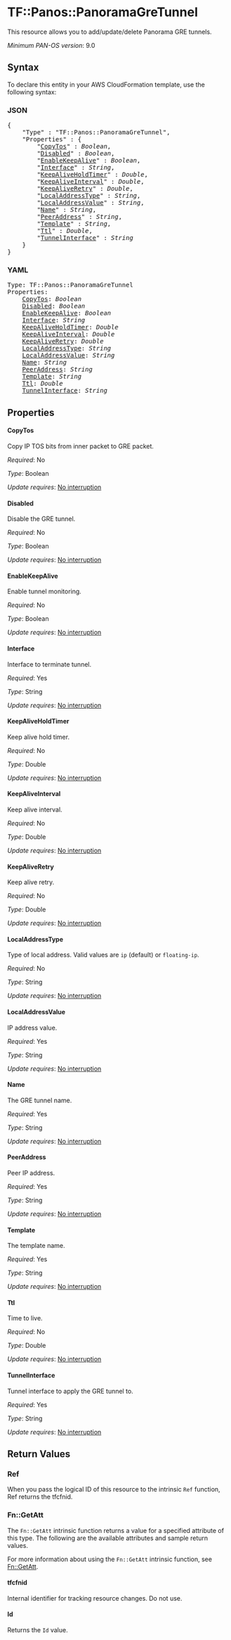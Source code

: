 # TF::Panos::PanoramaGreTunnel

This resource allows you to add/update/delete Panorama GRE tunnels.

*Minimum PAN-OS version*: 9.0

## Syntax

To declare this entity in your AWS CloudFormation template, use the following syntax:

### JSON

<pre>
{
    "Type" : "TF::Panos::PanoramaGreTunnel",
    "Properties" : {
        "<a href="#copytos" title="CopyTos">CopyTos</a>" : <i>Boolean</i>,
        "<a href="#disabled" title="Disabled">Disabled</a>" : <i>Boolean</i>,
        "<a href="#enablekeepalive" title="EnableKeepAlive">EnableKeepAlive</a>" : <i>Boolean</i>,
        "<a href="#interface" title="Interface">Interface</a>" : <i>String</i>,
        "<a href="#keepaliveholdtimer" title="KeepAliveHoldTimer">KeepAliveHoldTimer</a>" : <i>Double</i>,
        "<a href="#keepaliveinterval" title="KeepAliveInterval">KeepAliveInterval</a>" : <i>Double</i>,
        "<a href="#keepaliveretry" title="KeepAliveRetry">KeepAliveRetry</a>" : <i>Double</i>,
        "<a href="#localaddresstype" title="LocalAddressType">LocalAddressType</a>" : <i>String</i>,
        "<a href="#localaddressvalue" title="LocalAddressValue">LocalAddressValue</a>" : <i>String</i>,
        "<a href="#name" title="Name">Name</a>" : <i>String</i>,
        "<a href="#peeraddress" title="PeerAddress">PeerAddress</a>" : <i>String</i>,
        "<a href="#template" title="Template">Template</a>" : <i>String</i>,
        "<a href="#ttl" title="Ttl">Ttl</a>" : <i>Double</i>,
        "<a href="#tunnelinterface" title="TunnelInterface">TunnelInterface</a>" : <i>String</i>
    }
}
</pre>

### YAML

<pre>
Type: TF::Panos::PanoramaGreTunnel
Properties:
    <a href="#copytos" title="CopyTos">CopyTos</a>: <i>Boolean</i>
    <a href="#disabled" title="Disabled">Disabled</a>: <i>Boolean</i>
    <a href="#enablekeepalive" title="EnableKeepAlive">EnableKeepAlive</a>: <i>Boolean</i>
    <a href="#interface" title="Interface">Interface</a>: <i>String</i>
    <a href="#keepaliveholdtimer" title="KeepAliveHoldTimer">KeepAliveHoldTimer</a>: <i>Double</i>
    <a href="#keepaliveinterval" title="KeepAliveInterval">KeepAliveInterval</a>: <i>Double</i>
    <a href="#keepaliveretry" title="KeepAliveRetry">KeepAliveRetry</a>: <i>Double</i>
    <a href="#localaddresstype" title="LocalAddressType">LocalAddressType</a>: <i>String</i>
    <a href="#localaddressvalue" title="LocalAddressValue">LocalAddressValue</a>: <i>String</i>
    <a href="#name" title="Name">Name</a>: <i>String</i>
    <a href="#peeraddress" title="PeerAddress">PeerAddress</a>: <i>String</i>
    <a href="#template" title="Template">Template</a>: <i>String</i>
    <a href="#ttl" title="Ttl">Ttl</a>: <i>Double</i>
    <a href="#tunnelinterface" title="TunnelInterface">TunnelInterface</a>: <i>String</i>
</pre>

## Properties

#### CopyTos

Copy IP TOS bits from inner packet to GRE packet.

_Required_: No

_Type_: Boolean

_Update requires_: [No interruption](https://docs.aws.amazon.com/AWSCloudFormation/latest/UserGuide/using-cfn-updating-stacks-update-behaviors.html#update-no-interrupt)

#### Disabled

Disable the GRE tunnel.

_Required_: No

_Type_: Boolean

_Update requires_: [No interruption](https://docs.aws.amazon.com/AWSCloudFormation/latest/UserGuide/using-cfn-updating-stacks-update-behaviors.html#update-no-interrupt)

#### EnableKeepAlive

Enable tunnel monitoring.

_Required_: No

_Type_: Boolean

_Update requires_: [No interruption](https://docs.aws.amazon.com/AWSCloudFormation/latest/UserGuide/using-cfn-updating-stacks-update-behaviors.html#update-no-interrupt)

#### Interface

Interface to terminate tunnel.

_Required_: Yes

_Type_: String

_Update requires_: [No interruption](https://docs.aws.amazon.com/AWSCloudFormation/latest/UserGuide/using-cfn-updating-stacks-update-behaviors.html#update-no-interrupt)

#### KeepAliveHoldTimer

Keep alive hold timer.

_Required_: No

_Type_: Double

_Update requires_: [No interruption](https://docs.aws.amazon.com/AWSCloudFormation/latest/UserGuide/using-cfn-updating-stacks-update-behaviors.html#update-no-interrupt)

#### KeepAliveInterval

Keep alive interval.

_Required_: No

_Type_: Double

_Update requires_: [No interruption](https://docs.aws.amazon.com/AWSCloudFormation/latest/UserGuide/using-cfn-updating-stacks-update-behaviors.html#update-no-interrupt)

#### KeepAliveRetry

Keep alive retry.

_Required_: No

_Type_: Double

_Update requires_: [No interruption](https://docs.aws.amazon.com/AWSCloudFormation/latest/UserGuide/using-cfn-updating-stacks-update-behaviors.html#update-no-interrupt)

#### LocalAddressType

Type of local address.  Valid values are
`ip` (default) or `floating-ip`.

_Required_: No

_Type_: String

_Update requires_: [No interruption](https://docs.aws.amazon.com/AWSCloudFormation/latest/UserGuide/using-cfn-updating-stacks-update-behaviors.html#update-no-interrupt)

#### LocalAddressValue

IP address value.

_Required_: Yes

_Type_: String

_Update requires_: [No interruption](https://docs.aws.amazon.com/AWSCloudFormation/latest/UserGuide/using-cfn-updating-stacks-update-behaviors.html#update-no-interrupt)

#### Name

The GRE tunnel name.

_Required_: Yes

_Type_: String

_Update requires_: [No interruption](https://docs.aws.amazon.com/AWSCloudFormation/latest/UserGuide/using-cfn-updating-stacks-update-behaviors.html#update-no-interrupt)

#### PeerAddress

Peer IP address.

_Required_: Yes

_Type_: String

_Update requires_: [No interruption](https://docs.aws.amazon.com/AWSCloudFormation/latest/UserGuide/using-cfn-updating-stacks-update-behaviors.html#update-no-interrupt)

#### Template

The template name.

_Required_: Yes

_Type_: String

_Update requires_: [No interruption](https://docs.aws.amazon.com/AWSCloudFormation/latest/UserGuide/using-cfn-updating-stacks-update-behaviors.html#update-no-interrupt)

#### Ttl

Time to live.

_Required_: No

_Type_: Double

_Update requires_: [No interruption](https://docs.aws.amazon.com/AWSCloudFormation/latest/UserGuide/using-cfn-updating-stacks-update-behaviors.html#update-no-interrupt)

#### TunnelInterface

Tunnel interface to apply the GRE tunnel to.

_Required_: Yes

_Type_: String

_Update requires_: [No interruption](https://docs.aws.amazon.com/AWSCloudFormation/latest/UserGuide/using-cfn-updating-stacks-update-behaviors.html#update-no-interrupt)

## Return Values

### Ref

When you pass the logical ID of this resource to the intrinsic `Ref` function, Ref returns the tfcfnid.

### Fn::GetAtt

The `Fn::GetAtt` intrinsic function returns a value for a specified attribute of this type. The following are the available attributes and sample return values.

For more information about using the `Fn::GetAtt` intrinsic function, see [Fn::GetAtt](https://docs.aws.amazon.com/AWSCloudFormation/latest/UserGuide/intrinsic-function-reference-getatt.html).

#### tfcfnid

Internal identifier for tracking resource changes. Do not use.

#### Id

Returns the <code>Id</code> value.

